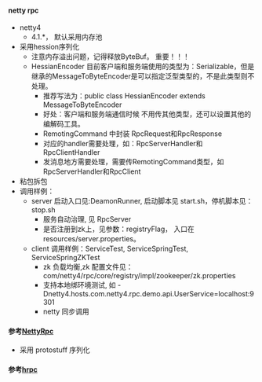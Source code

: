 
#### netty rpc
* netty4 
    * 4.1.*， 默认采用内存池
* 采用hession序列化
    * 注意内存溢出问题，记得释放ByteBuf。  重要！！！
    * HessianEncoder 目前客户端和服务端使用的类型为：Serializable，但是继承的MessageToByteEncoder是可以指定泛型类型的，不是此类型则不处理。 
       * 推荐写法为：public class HessianEncoder extends MessageToByteEncoder<RemotingCommand>
       * 好处：客户端和服务端通信时候 不用传其他类型，还可以设置其他的编解码工具。
       * RemotingCommand 中封装 RpcRequest和RpcResponse
       * 对应的handler需要处理，如：RpcServerHandler和RpcClientHandler
       * 发消息地方需要处理，需要传RemotingCommand类型，如RpcServerHandler和RpcClient
* 粘包拆包
* 调用样例：
    * server 启动入口见:DeamonRunner, 启动脚本见 start.sh，停机脚本见：stop.sh
        * 服务自动治理, 见 RpcServer
        * 是否注册到zk上，见参数：registryFlag， 入口在 resources/server.properties。
    * client 调用样例：ServiceTest, ServiceSpringTest, ServiceSpringZKTest
        * zk 负载均衡,zk 配置文件见：com/netty4/rpc/core/registry/impl/zookeeper/zk.properties
        * 支持本地绑环境测试, 如 -Dnetty4.hosts.com.netty4.rpc.demo.api.UserService=localhost:9301
        * netty 同步调用


#### 参考[NettyRpc](https://github.com/luxiaoxun/NettyRpc)
* 采用 protostuff 序列化

#### 参考[hrpc](https://github.com/hshenCode/hrpc)

